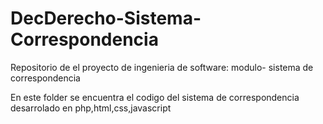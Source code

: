 # DecDerecho-Sistema-Correspondencia
Repositorio de el proyecto de ingenieria de software: modulo- sistema de correspondencia

En este folder se encuentra el codigo del sistema de correspondencia desarrolado en php,html,css,javascript
